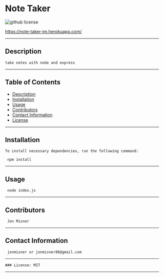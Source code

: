   # Note Taker  
  ![github license](https://img.shields.io/badge/license-MIT-blue)

  https://note-taker-jm.herokuapp.com/
  
***
 
  ## Description

    take notes with node and express
***

  ## Table of Contents

  * [Description](#description)
  * [Installation](#installation)
  * [Usage](#use)
  * [Contributors](#contributors)
  * [Contact Information](#email)
  * [License](#license)
***

  ## Installation

    To install necessary dependencies, run the following command:
  
     npm install
***
  ## Usage

     node index.js
***
  ## Contributors

     Jon Misner
***
  ## Contact Information

     jonmisner or jonmisner86@gmail.com
***
    ### License: MIT
***  
